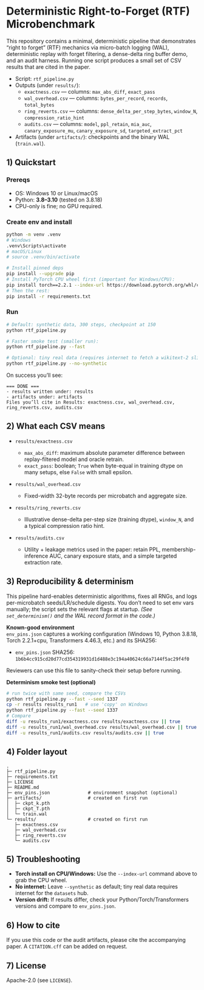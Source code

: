 # Deterministic Right-to-Forget (RTF) Microbenchmark

This repository contains a minimal, deterministic pipeline that demonstrates “right to forget” (RTF) mechanics via micro-batch logging (WAL), deterministic replay with forget filtering, a dense-delta ring buffer demo, and an audit harness. Running one script produces a small set of CSV results that are cited in the paper.

- Script: `rtf_pipeline.py`
- Outputs (under `results/`):  
  - `exactness.csv` — columns: `max_abs_diff`, `exact_pass`  
  - `wal_overhead.csv` — columns: `bytes_per_record`, `records`, `total_bytes`  
  - `ring_reverts.csv` — columns: `dense_delta_per_step_bytes`, `window_N`, `compression_ratio_hint`  
  - `audits.csv` — columns: `model`, `ppl_retain`, `mia_auc`, `canary_exposure_mu`, `canary_exposure_sd`, `targeted_extract_pct`  
- Artifacts (under `artifacts/`): checkpoints and the binary WAL (`train.wal`).

## 1) Quickstart

### Prereqs
- OS: Windows 10 or Linux/macOS
- Python: **3.8–3.10** (tested on 3.8.18)
- CPU-only is fine; no GPU required.

### Create env and install
```bash
python -m venv .venv
# Windows
.venv\Scripts\activate
# macOS/Linux
# source .venv/bin/activate

# Install pinned deps
pip install --upgrade pip
# Install PyTorch CPU wheel first (important for Windows/CPU):
pip install torch==2.2.1 --index-url https://download.pytorch.org/whl/cpu
# Then the rest:
pip install -r requirements.txt
```

### Run
```bash
# Default: synthetic data, 300 steps, checkpoint at 150
python rtf_pipeline.py

# Faster smoke test (smaller run):
python rtf_pipeline.py --fast

# Optional: tiny real data (requires internet to fetch a wikitext-2 slice)
python rtf_pipeline.py --no-synthetic
```

On success you’ll see:
```
=== DONE ===
- results written under: results
- artifacts under: artifacts
Files you’ll cite in Results: exactness.csv, wal_overhead.csv, ring_reverts.csv, audits.csv
```

## 2) What each CSV means

- `results/exactness.csv`  
  - `max_abs_diff`: maximum absolute parameter difference between replay-filtered model and oracle retrain.  
  - `exact_pass`: boolean; `True` when byte-equal in training dtype on many setups, else `False` with small epsilon.

- `results/wal_overhead.csv`  
  - Fixed-width 32-byte records per microbatch and aggregate size.

- `results/ring_reverts.csv`  
  - Illustrative dense-delta per-step size (training dtype), `window_N`, and a typical compression ratio hint.

- `results/audits.csv`  
  - Utility + leakage metrics used in the paper: retain PPL, membership-inference AUC, canary exposure stats, and a simple targeted extraction rate.

## 3) Reproducibility & determinism

This pipeline hard-enables deterministic algorithms, fixes all RNGs, and logs per-microbatch seeds/LR/schedule digests. You don’t need to set env vars manually; the script sets the relevant flags at startup. *(See `set_determinism()` and the WAL record format in the code.)*

**Known-good environment**  
`env_pins.json` captures a working configuration (Windows 10, Python 3.8.18, Torch 2.2.1+cpu, Transformers 4.46.3, etc.) and its SHA256:

- `env_pins.json` SHA256: `1b6b4cc915cd20d77cd354319931d1d488e3c194a40624c66a7144f5ac29f4f0`

Reviewers can use this file to sanity-check their setup before running.

**Determinism smoke test (optional)**
```bash
# run twice with same seed, compare the CSVs
python rtf_pipeline.py --fast --seed 1337
cp -r results results_run1   # use 'copy' on Windows
python rtf_pipeline.py --fast --seed 1337
# Compare
diff -u results_run1/exactness.csv results/exactness.csv || true
diff -u results_run1/wal_overhead.csv results/wal_overhead.csv || true
diff -u results_run1/audits.csv results/audits.csv || true
```

## 4) Folder layout

```
.
├─ rtf_pipeline.py
├─ requirements.txt
├─ LICENSE
├─ README.md
├─ env_pins.json              # environment snapshot (optional)
├─ artifacts/                 # created on first run
│  ├─ ckpt_k.pth
│  ├─ ckpt_T.pth
│  └─ train.wal
└─ results/                   # created on first run
   ├─ exactness.csv
   ├─ wal_overhead.csv
   ├─ ring_reverts.csv
   └─ audits.csv
```

## 5) Troubleshooting

- **Torch install on CPU/Windows:** Use the `--index-url` command above to grab the CPU wheel.
- **No internet:** Leave `--synthetic` as default; tiny real data requires internet for the `datasets` hub.
- **Version drift:** If results differ, check your Python/Torch/Transformers versions and compare to `env_pins.json`.

## 6) How to cite
If you use this code or the audit artifacts, please cite the accompanying paper. A `CITATION.cff` can be added on request.

## 7) License
Apache-2.0 (see `LICENSE`).
